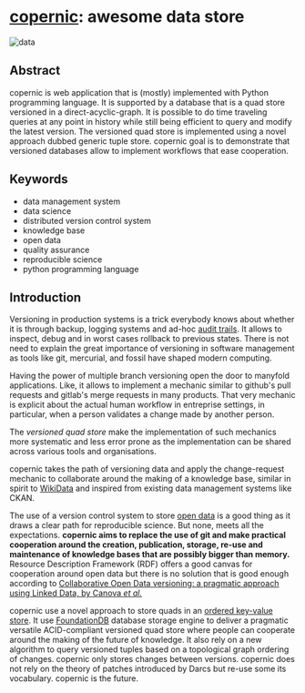 # [copernic](https://github.com/amirouche/copernic): awesome data store

![data](https://raw.githubusercontent.com/amirouche/copernic/master/data.jpg)

## Abstract

copernic is web application that is (mostly) implemented with Python
programming language.  It is supported by a database that is a quad
store versioned in a direct-acyclic-graph.  It is possible to do time
traveling queries at any point in history while still being efficient
to query and modify the latest version.  The versioned quad store is
implemented using a novel approach dubbed generic tuple
store. copernic goal is to demonstrate that versioned databases allow
to implement workflows that ease cooperation.

## Keywords

- data management system
- data science
- distributed version control system
- knowledge base
- open data
- quality assurance
- reproducible science
- python programming language

## Introduction

Versioning in production systems is a trick everybody knows about
whether it is through backup, logging systems and ad-hoc [audit
trails](https://code.djangoproject.com/wiki/AuditTrail).  It allows to
inspect, debug and in worst cases rollback to previous states. There
is not need to explain the great importance of versioning in software
management as tools like git, mercurial, and fossil have shaped modern
computing.

Having the power of multiple branch versioning open the door to
manyfold applications.  Like, it allows to implement a mechanic
similar to github's pull requests and gitlab's merge requests in many
products.  That very mechanic is explicit about the actual human
workflow in entreprise settings, in particular, when a person
validates a change made by another person.

The *versioned quad store* make the implementation of such mechanics
more systematic and less error prone as the implementation can be
shared across various tools and organisations.

copernic takes the path of versioning data and apply the
change-request mechanic to collaborate around the making of a
knowledge base, similar in spirit to
[WikiData](https://wikidata.org/) and inspired from existing data
management systems like CKAN.

The use of a version control system to store [open
data](https://en.wikipedia.org/wiki/Open_data) is a good thing as it
draws a clear path for reproducible science. But none, meets all the
expectations. **copernic aims to replace the use of git and make
practical cooperation around the creation, publication, storage,
re-use and maintenance of knowledge bases that are possibly bigger
than memory.** Resource Description Framework (RDF) offers a good
canvas for cooperation around open data but there is no solution that
is good enough according to [Collaborative Open Data versioning: a
pragmatic approach using Linked Data, by Canova *et
al.*](https://core.ac.uk/download/pdf/76527782.pdf)

copernic use a novel approach to store quads in an [ordered key-value
store](https://en.wikipedia.org/wiki/Ordered_Key-Value_Store). It use
[FoundationDB](https://www.foundationdb.org/) database storage engine
to deliver a pragmatic versatile ACID-compliant versioned quad store
where people can cooperate around the making of the future of
knowledge.  It also rely on a new algorithm to query versioned tuples
based on a topological graph ordering of changes. copernic only stores
changes between versions. copernic does not rely on the theory of
patches introduced by Darcs but re-use some its vocabulary.  copernic
is the future.
